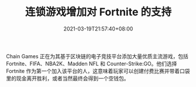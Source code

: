 ﻿---
title: "连锁游戏增加对 Fortnite 的支持"
date: 2021-03-19T21:57:40+08:00
lastmod: 2021-03-19T16:45:40+08:00
draft: false
authors: ["Weary"]
description: "Chain Games 正在为其基于区块链的电子竞技平台添加大量优质主流游戏，包括 Fortnite、FIFA、NBA2K、Madden NFL 和 Counter-Strike:GO。他们选择 Fortnite 作为第一个加入该平台的人，这意味着玩家可以创建付费比赛并带着口袋里的现金离开胜利，或者当然最终会得到一个空钱包。"
featuredImage: "chain-games-adding-support-for-fortnite.png"
tags: ["Virtual World","虚拟世界","Play to Earn"]
categories: ["news"]
news: ["虚拟世界"]
weight: 
lightgallery: true
pinned: false
recommend: false
recommend1: false
---

Chain Games 正在为其基于区块链的电子竞技平台添加大量优质主流游戏，包括 Fortnite、FIFA、NBA2K、Madden NFL 和 Counter-Strike:GO。他们选择 Fortnite 作为第一个加入该平台的人，这意味着玩家可以创建付费比赛并带着口袋里的现金离开胜利，或者当然最终会得到一个空钱包。

<!--more-->

